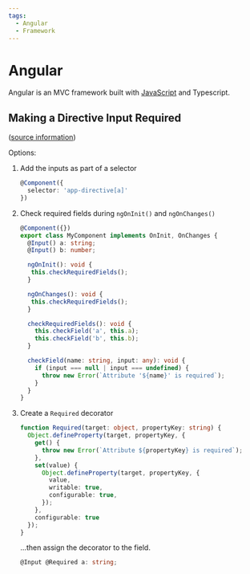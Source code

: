 ```yaml
---
tags:
  - Angular
  - Framework
---
```


# Angular

Angular is an MVC framework built with
[JavaScript](/programming/languages/javascript.md) and Typescript.

## Making a Directive Input Required

([source
 information](https://stackoverflow.com/q/35528395))

Options:

1. Add the inputs as part of a selector
   ```ts
   @Component({
     selector: 'app-directive[a]'
   })
   ```
2. Check required fields during `ngOnInit()` and `ngOnChanges()`
   ```ts
   @Component({})
   export class MyComponent implements OnInit, OnChanges {
     @Input() a: string;
     @Input() b: number;

     ngOnInit(): void {
      this.checkRequiredFields();
     }

     ngOnChanges(): void {
      this.checkRequiredFields();
     }

     checkRequiredFields(): void {
       this.checkField('a', this.a);
       this.checkField('b', this.b);
     }

     checkField(name: string, input: any): void {
       if (input === null | input === undefined) {
         throw new Error(`Attribute '${name}' is required`);
       }
     }
   }
   ```
3. Create a `Required` decorator
   ```ts
   function Required(target: object, propertyKey: string) {
     Object.defineProperty(target, propertyKey, {
       get() {
         throw new Error(`Attribute ${propertyKey} is required`);
       },
       set(value) {
         Object.defineProperty(target, propertyKey, {
           value,
           writable: true,
           configurable: true,
         });
       },
       configurable: true
     });
   }
   ```
   ...then assign the decorator to the field.
   ```ts
   @Input @Required a: string;
   ```

